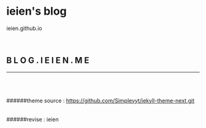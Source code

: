 # ieien's blog
ieien.github.io
<br><br><br>

B L O G . I E I E N . M E
--------
--------

<br><br><br>
######theme source : https://github.com/Simpleyyt/jekyll-theme-next.git
######
######revise : ieien













